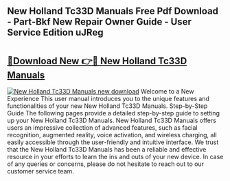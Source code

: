 ## New Holland Tc33D Manuals Free Pdf Download - Part-Bkf New Repair Owner Guide - User Service Edition uJReg

# <h2><a href="http://bc92380.oget.top/?id=New+Holland+Tc33D+Manuals">🔗Download New 👉🔴 New Holland Tc33D Manuals</a></h2>

[![New Holland Tc33D Manuals new download](https://i.imgur.com/5g1atiW.png)](http://bc92380.oget.top/?id=New+Holland+Tc33D+Manuals)
Welcome to a New Experience This user manual introduces you to the unique features and functionalities of your new New Holland Tc33D Manuals. Step-by-Step Guide The following pages provide a detailed step-by-step guide to setting up your New Holland Tc33D Manuals. New Holland Tc33D Manuals offers users an impressive collection of advanced features, such as facial recognition, augmented reality, voice activation, and wireless charging, all easily accessible through the user-friendly and intuitive interface. We trust that the New Holland Tc33D Manuals has been a reliable and effective resource in your efforts to learn the ins and outs of your new device. In case of any queries or concerns, please do not hesitate to reach out to our customer service team.
